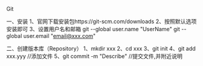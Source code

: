 Git

一、安装
1、官网下载安装包https://git-scm.com/downloads
2、按照默认选项安装即可
3、设置用户名和邮箱
git --global user.name "UserName"
git --global user.email "email@xxx.com"

二、创建版本库（Repository）
1、mkdir    xxx
2、cd       xxx
3、git init
4、git add xxx.yyy                  //添加文件
5、git commit -m "Describe"         //提交文件,并附近说明
